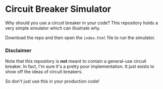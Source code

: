 # Circuit Breaker Simulator

Why should you use a circuit breaker in your code?
This repository holds a very simple simulator which can illustrate why.

Download the repo and then open the `index.html` file to run the simulator.

### Disclaimer
Note that this repository is **not** meant to contain a general-use circuit breaker.
In fact, I'm sure it's a pretty poor implementation.
It just exists to show off the ideas of circuit breakers.

So don't just use this in your production code!
